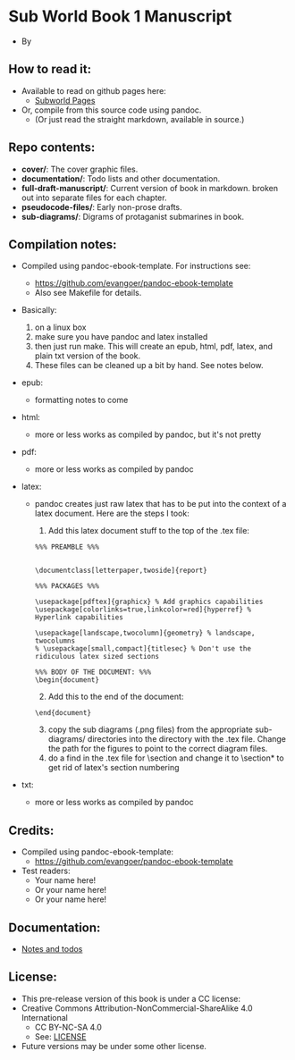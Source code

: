 
# Sub World Book 1 Manuscript
* By 


## How to read it:
* Available to read on github pages here:
	* [Subworld Pages](http://grannycart.net/subworld-pages/)
* Or, compile from this source code using pandoc.
	* (Or just read the straight markdown, available in source.)

## Repo contents:
* **cover/**: The cover graphic files.
* **documentation/**: Todo lists and other documentation.
* **full-draft-manuscript/**: Current version of book in markdown. broken out into separate files for each chapter.
* **pseudocode-files/**: Early non-prose drafts.
* **sub-diagrams/**: Digrams of protaganist submarines in book.


## Compilation notes:
* Compiled using pandoc-ebook-template. For instructions see:
	* https://github.com/evangoer/pandoc-ebook-template
	* Also see Makefile for details.
* Basically: 
	1. on a linux box 
	2. make sure you have pandoc and latex installed 
	3. then just run make. This will create an epub, html, pdf, latex, and plain txt version of the book.
	4. These files can be cleaned up a bit by hand. See notes below.
* epub:
	* formatting notes to come
* html:
	* more or less works as compiled by pandoc, but it's not pretty
* pdf:
	* more or less works as compiled by pandoc
* latex:
	* pandoc creates just raw latex that has to be put into the context of a latex document. Here are the steps I took:
		1. Add this latex document stuff to the top of the .tex file:
		
		```
		%%% PREAMBLE %%%


		\documentclass[letterpaper,twoside]{report}

		%%% PACKAGES %%%

		\usepackage[pdftex]{graphicx} % Add graphics capabilities
		\usepackage[colorlinks=true,linkcolor=red]{hyperref} % Hyperlink capabilities

		\usepackage[landscape,twocolumn]{geometry} % landscape, twocolumns
		% \usepackage[small,compact]{titlesec} % Don't use the ridiculous latex sized sections

		%%% BODY OF THE DOCUMENT: %%%
		\begin{document}
		```
		
		2. Add this to the end of the document:
		
		```
		\end{document}
		```
		
		3. copy the sub diagrams (.png files) from the appropriate sub-diagrams/ directories into the directory with the .tex file. Change the path for the figures to point to the correct diagram files.
		4. do a find in the .tex file for \section and change it to \section* to get rid of latex's section numbering
		
* txt:
	* more or less works as compiled by pandoc


## Credits:
* Compiled using pandoc-ebook-template:
	* https://github.com/evangoer/pandoc-ebook-template
* Test readers:
	* Your name here!
	* Or your name here!
	* Or your name here!

[//]: # (* Cover from covervault: * https://covervault.com/)

## Documentation:
* [Notes and todos](documentation/notes_and_todos-subworld_story1)


## License:
* This pre-release version of this book is under a CC license:
* Creative Commons Attribution-NonCommercial-ShareAlike 4.0 International
	* CC BY-NC-SA 4.0
	* See: [LICENSE](./LICENSE)
* Future versions may be under some other license.


